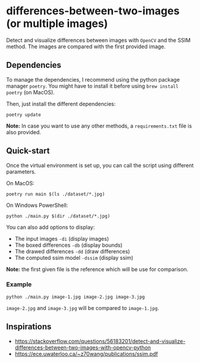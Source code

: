 # differences-between-two-images (or multiple images)
Detect and visualize differences between images with `OpenCV` and the SSIM method. The images are compared with the first provided image.

## Dependencies

To manage the dependencies, I recommend using the python package manager `poetry`. You might have to install it before using `brew install poetry` (on MacOS).

Then, just install the different dependencies:

    poetry update

**Note:** In case you want to use any other methods, a `requirements.txt` file is also provided.

## Quick-start

Once the virtual environment is set up, you can call the script using different parameters.

On MacOS:

    poetry run main $(ls ./dataset/*.jpg)

On Windows PowerShell:

    python ./main.py $(dir ./dataset/*.jpg)

You can also add options to display:
- The input images `-di` (display images)
- The boxed differences `-db` (display bounds)
- The drawed differences `-dd` (draw differences)
- The computed ssim model `-dssim` (display ssim)

**Note:** the first given file is the reference which will be use for comparison.

### Example

    python ./main.py image-1.jpg image-2.jpg image-3.jpg

`image-2.jpg` and `image-3.jpg` will be compared to `image-1.jpg`.

## Inspirations
- https://stackoverflow.com/questions/56183201/detect-and-visualize-differences-between-two-images-with-opencv-python
- https://ece.uwaterloo.ca/~z70wang/publications/ssim.pdf
